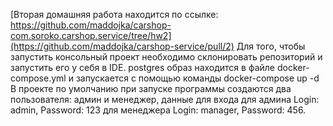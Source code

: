 [Вторая домашняя работа находится по ссылке: https://github.com/maddojka/carshop-com.soroko.carshop.service/tree/hw2](https://github.com/maddojka/carshop-service/pull/2)
Для того, чтобы запустить консольный проект необходимо склонировать репозиторий и запустить его у себя в IDE.
postgres образ находится в файле docker-compose.yml и запускается с помощью команды docker-compose up -d
В проекте по умолчанию при запуске программы создаются два пользователя: админ и менеджер, данные для входа для админа Login: admin, Password: 123
для менеджера Login: manager, Password: 456.

